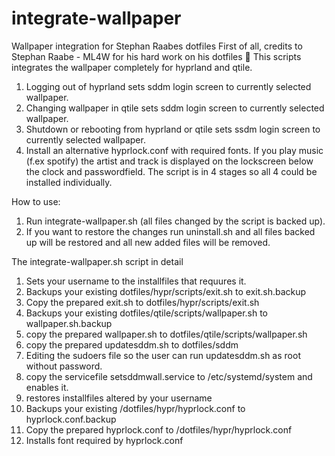 # integrate-wallpaper
Wallpaper integration for Stephan Raabes dotfiles
First of all, credits to Stephan Raabe - ML4W for his hard work on his dotfiles 🙏
This scripts integrates the wallpaper completely for hyprland and qtile.

1. Logging out of hyprland sets sddm login screen to currently selected wallpaper.
2. Changing wallpaper in qtile sets sddm login screen to currently selected wallpaper.
3. Shutdown or rebooting from hyprland or qtile sets ssdm login screen to currently selected wallpaper.
4. Install an alternative hyprlock.conf with required fonts. If you play music (f.ex spotify) the artist and track is displayed on the lockscreen below the clock and passwordfield.
The script is in 4 stages so all 4 could be installed individually.

How to use:
1. Run integrate-wallpaper.sh (all files changed by the script is backed up).
2. If you want to restore the changes run uninstall.sh and all files backed up will be restored and all new added files will be removed.

The integrate-wallpaper.sh script in detail 
1. Sets your username to the installfiles that requures it.
2. Backups your existing dotfiles/hypr/scripts/exit.sh to exit.sh.backup
3. Copy the prepared exit.sh to dotfiles/hypr/scripts/exit.sh
4. Backups your existing dotfiles/qtile/scripts/wallpaper.sh to wallpaper.sh.backup
5. copy the prepared wallpaper.sh to dotfiles/qtile/scripts/wallpaper.sh
6. copy the prepared updatesddm.sh to dotfiles/sddm
7. Editing the sudoers file so the user can run updatesddm.sh as root without password.
8. copy the servicefile setsddmwall.service to /etc/systemd/system and enables it.
9. restores installfiles altered by your username
10. Backups your existing /dotfiles/hypr/hyprlock.conf to hyprlock.conf.backup
11. Copy the prepared hyprlock.conf to /dotfiles/hypr/hyprlock.conf
12. Installs font required by hyprlock.conf

    
